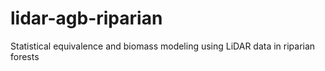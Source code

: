 # lidar-agb-riparian
Statistical equivalence and biomass modeling using LiDAR data in riparian forests

